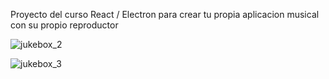 Proyecto del curso React / Electron para crear tu propia aplicacion musical con su propio reproductor

![jukebox_2](https://github.com/user-attachments/assets/c5de0ee9-99e3-488f-8664-11bec0634dbf)

![jukebox_3](https://github.com/user-attachments/assets/09a2c0bb-83d6-4cec-88d5-53354a9228cc)
